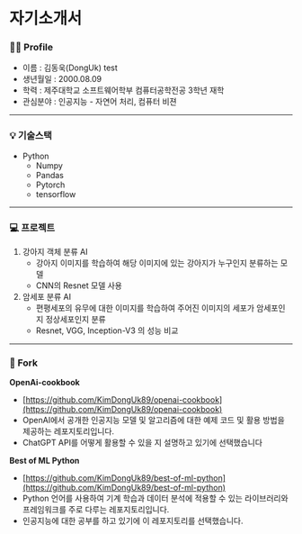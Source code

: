 # 자기소개서

### 👨‍💻 Profile

- 이름 : 김동욱(DongUk)
test
- 생년월일 : 2000.08.09
- 학력 : 제주대학교 소프트웨어학부 컴퓨터공학전공 3학년 재학
- 관심분야 : 인공지능 - 자연어 처리, 컴퓨터 비젼

---

### 💡 기술스택
- Python
    - Numpy
    - Pandas
    - Pytorch
    - tensorflow

---

### 💻 프로젝트

1. 강아지 객체 분류 AI
    - 강아지 이미지를 학습하여 해당 이미지에 있는 강아지가 누구인지 분류하는 모델
    - CNN의 Resnet 모델 사용
2. 암세포 분류 AI
    - 편평세포의 유무에 대한 이미지를 학습하여 주어진 이미지의 세포가 암세포인지 정상세포인지 분류
    - Resnet, VGG, Inception-V3 의 성능 비교

---

### 🌟 Fork

**OpenAi-cookbook**

- [https://github.com/KimDongUk89/openai-cookbook](https://github.com/KimDongUk89/openai-cookbook)
- OpenAI에서 공개한 인공지능 모델 및 알고리즘에 대한 예제 코드 및 활용 방법을 제공하는 레포지토리입니다.
- ChatGPT API를 어떻게 활용할 수 있을 지 설명하고 있기에 선택했습니다
    
    

**Best of ML Python**

- [https://github.com/KimDongUk89/best-of-ml-python](https://github.com/KimDongUk89/best-of-ml-python)
- Python 언어를 사용하여 기계 학습과 데이터 분석에 적용할 수 있는 라이브러리와 프레임워크를 주로 다루는 레포지토리입니다.
- 인공지능에 대한 공부를 하고 있기에 이 레포지토리를 선택했습니다.
